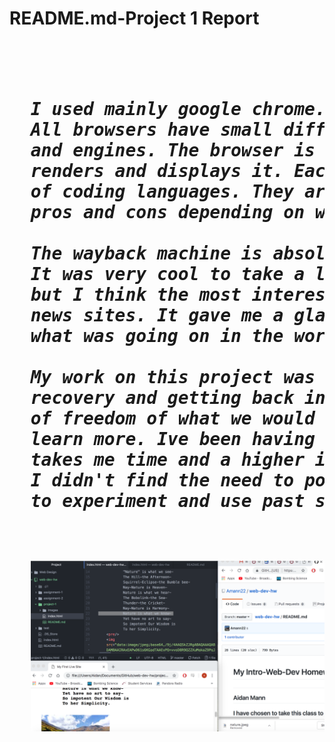 <h1>README.md-Project 1 Report<h1/>

<pre><h5>
  I used mainly google chrome.
  All browsers have small differences in code interpretation, interface, rendering,
  and engines. The browser is what takes your or anybodies code from the web
  renders and displays it. Each uses different interpreters to understand varieties
  of coding languages. They are constantly updating and changing, they all have
  pros and cons depending on what you are looking to do.

  The wayback machine is absolutely incredible, I loved to explore and interact.
  It was very cool to take a look at very popular websites like youtube and mtv,
  but I think the most interesting thing was to view sites like nytimes and other
  news sites. It gave me a glance into not only what the internet was like but
  what was going on in the world arounf those times.

  My work on this project was somewhat sporadic, I am just starting my post-surgery
  recovery and getting back into school. I liked this project alot, it have alot
  of freedom of what we would like to work with but at the same time helped me
  learn more. Ive been having some issues getting my sites to go live but it just
  takes me time and a higher importance of organization than what I am used to.
  I didn't find the need to post up about any issues ussually I just need more time
  to experiment and use past sites to check my work.
<h5/><pre/>

  <img src="./images/proj1ss.png" />
